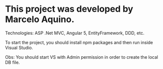 ﻿# This project was developed by Marcelo Aquino.

Technologies: ASP .Net MVC, Angular 5, EntityFramework, DDD, etc.

To start the project, you should install npm packages and then run inside Visual Studio.

Obs: You should start VS with Admin permission in order to create the local DB file.
